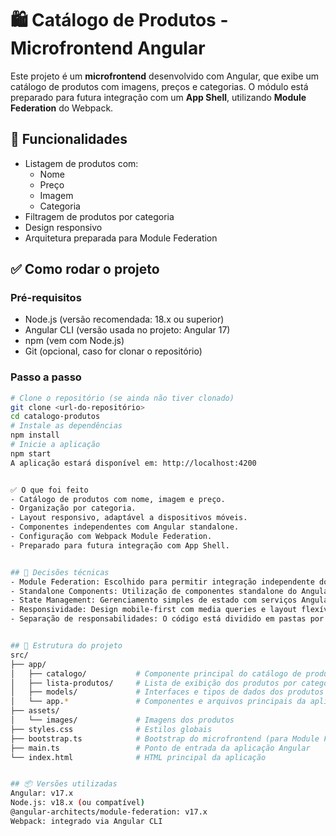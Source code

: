 # 🛍️ Catálogo de Produtos - Microfrontend Angular

Este projeto é um **microfrontend** desenvolvido com Angular, que exibe um catálogo de produtos com imagens, preços e categorias. O módulo está preparado para futura integração com um **App Shell**, utilizando **Module Federation** do Webpack.

## 🚀 Funcionalidades

- Listagem de produtos com:
  - Nome
  - Preço
  - Imagem
  - Categoria
- Filtragem de produtos por categoria
- Design responsivo
- Arquitetura preparada para Module Federation

## ✅ Como rodar o projeto

### Pré-requisitos
- Node.js (versão recomendada: 18.x ou superior)
- Angular CLI (versão usada no projeto: Angular 17)
- npm (vem com Node.js)
- Git (opcional, caso for clonar o repositório)

### Passo a passo
```bash
# Clone o repositório (se ainda não tiver clonado)
git clone <url-do-repositório>
cd catalogo-produtos
# Instale as dependências
npm install
# Inicie a aplicação
npm start
A aplicação estará disponível em: http://localhost:4200


✅ O que foi feito
- Catálogo de produtos com nome, imagem e preço.
- Organização por categoria.
- Layout responsivo, adaptável a dispositivos móveis.
- Componentes independentes com Angular standalone.
- Configuração com Webpack Module Federation.
- Preparado para futura integração com App Shell.


## 🧠 Decisões técnicas
- Module Federation: Escolhido para permitir integração independente do microfrontend com um App Shell.
- Standalone Components: Utilização de componentes standalone do Angular para melhor modularidade e simplicidade.
- State Management: Gerenciamento simples de estado com serviços Angular (services/). Pode evoluir futuramente para NgRx ou outro estado global.
- Responsividade: Design mobile-first com media queries e layout flexível usando Flexbox.
- Separação de responsabilidades: O código está dividido em pastas por função, seguindo boas práticas de arquitetura Angular.


## 🧱 Estrutura do projeto
src/
├── app/
│   ├── catalogo/           # Componente principal do catálogo de produtos
│   ├── lista-produtos/     # Lista de exibição dos produtos por categoria
│   ├── models/             # Interfaces e tipos de dados dos produtos
│   └── app.*               # Componentes e arquivos principais da aplicação
├── assets/
│   └── images/             # Imagens dos produtos
├── styles.css              # Estilos globais
├── bootstrap.ts            # Bootstrap do microfrontend (para Module Federation)
├── main.ts                 # Ponto de entrada da aplicação Angular
└── index.html              # HTML principal da aplicação


## 📦 Versões utilizadas
Angular: v17.x
Node.js: v18.x (ou compatível)
@angular-architects/module-federation: v17.x
Webpack: integrado via Angular CLI

